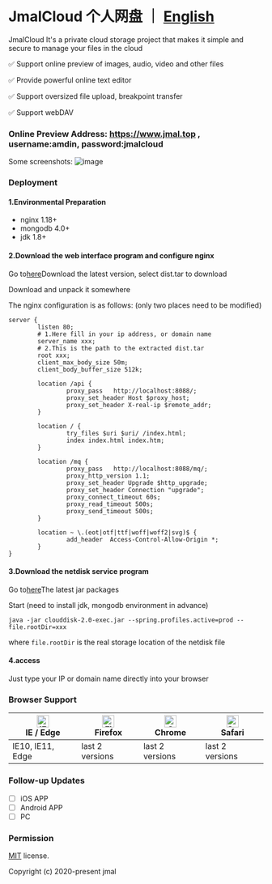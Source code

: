 # JmalCloud 个人网盘 ｜ [English](https://github.com/jamebal/jmal-cloud-view/edit/master/README_en_US.md)
JmalCloud It's a private cloud storage project that makes it simple and secure to manage your files in the cloud

✅ Support online preview of images, audio, video and other files

✅ Provide powerful online text editor

✅ Support oversized file upload, breakpoint transfer

✅ Support webDAV

### Online Preview Address: https://www.jmal.top , username:amdin, password:jmalcloud

Some screenshots:
![image](https://www.jmal.top/api/file/admin/%E6%88%AA%E5%B1%8F%20133.png.webp)


### Deployment

#### 1.Environmental Preparation

- nginx 1.18+
- mongodb 4.0+
- jdk 1.8+

#### 2.Download the web interface program and configure nginx

Go to[here](https://github.com/jamebal/jmal-cloud-view/releases)Download the latest version, select dist.tar to download

Download and unpack it somewhere

The nginx configuration is as follows: (only two places need to be modified)

```nginx
server {
        listen 80;
        # 1.Here fill in your ip address, or domain name
        server_name xxx;
        # 2.This is the path to the extracted dist.tar
        root xxx;
        client_max_body_size 50m;	
        client_body_buffer_size 512k;

        location /api {
                proxy_pass   http://localhost:8088/;
                proxy_set_header Host $proxy_host;
                proxy_set_header X-real-ip $remote_addr;
        }

        location / {
                try_files $uri $uri/ /index.html;
                index index.html index.htm;
        }

        location /mq {
                proxy_pass   http://localhost:8088/mq/;
                proxy_http_version 1.1;
                proxy_set_header Upgrade $http_upgrade;
                proxy_set_header Connection "upgrade";
                proxy_connect_timeout 60s;
                proxy_read_timeout 500s;
                proxy_send_timeout 500s;
        }

        location ~ \.(eot|otf|ttf|woff|woff2|svg)$ {
                add_header  Access-Control-Allow-Origin *;
        }
}
```

#### 3.Download the netdisk service program

Go to[here](https://github.com/jamebal/jmal-cloud-server/releases)The latest jar packages

Start (need to install jdk, mongodb environment in advance)

`java -jar clouddisk-2.0-exec.jar --spring.profiles.active=prod --file.rootDir=xxx`

  where `file.rootDir` is the real storage location of the netdisk file

#### 4.access
Just type your IP or domain name directly into your browser



### Browser Support

| [<img src="https://raw.githubusercontent.com/alrra/browser-logos/master/src/edge/edge_48x48.png" alt="IE / Edge" width="24px" height="24px" />](http://godban.github.io/browsers-support-badges/)</br>IE / Edge | [<img src="https://raw.githubusercontent.com/alrra/browser-logos/master/src/firefox/firefox_48x48.png" alt="Firefox" width="24px" height="24px" />](http://godban.github.io/browsers-support-badges/)</br>Firefox | [<img src="https://raw.githubusercontent.com/alrra/browser-logos/master/src/chrome/chrome_48x48.png" alt="Chrome" width="24px" height="24px" />](http://godban.github.io/browsers-support-badges/)</br>Chrome | [<img src="https://raw.githubusercontent.com/alrra/browser-logos/master/src/safari/safari_48x48.png" alt="Safari" width="24px" height="24px" />](http://godban.github.io/browsers-support-badges/)</br>Safari |
| --------- | --------- | --------- | --------- |
| IE10, IE11, Edge| last 2 versions| last 2 versions| last 2 versions

### Follow-up Updates

- [ ] iOS APP
- [ ] Android APP
- [ ] PC

### Permission

[MIT](https://github.com/jamebal/jmal-cloud-view/blob/master/LICENSE) license.

Copyright (c) 2020-present jmal
